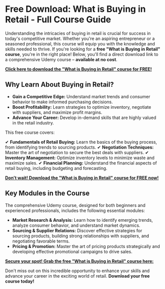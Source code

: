 # Free Download: What is Buying in Retail - Full Course Guide

Understanding the intricacies of buying in retail is crucial for success in today's competitive market. Whether you're an aspiring entrepreneur or a seasoned professional, this course will equip you with the knowledge and skills needed to thrive. If you're looking for a **free "What is Buying in Retail" course**, you're in the right place! Below, you'll find a direct download link to a comprehensive Udemy course – **available at no cost**.

[**Click here to download the "What is Buying in Retail" course for FREE!**](https://udemywork.com/what-is-buying-in-retail)

## Why Learn About Buying in Retail?

*   **Gain a Competitive Edge:** Understand market trends and consumer behavior to make informed purchasing decisions.
*   **Boost Profitability:** Learn strategies to optimize inventory, negotiate with suppliers, and maximize profit margins.
*   **Advance Your Career:** Develop in-demand skills that are highly valued in the retail industry.

This free course covers:

✔ **Fundamentals of Retail Buying:** Learn the basics of the buying process, from identifying trends to sourcing products.
✔ **Negotiation Techniques:** Master the art of negotiation to secure the best deals with suppliers.
✔ **Inventory Management:** Optimize inventory levels to minimize waste and maximize sales.
✔ **Financial Planning:** Understand the financial aspects of retail buying, including budgeting and forecasting.

[**Don't wait! Download the "What is Buying in Retail" course for FREE now!**](https://udemywork.com/what-is-buying-in-retail)

## Key Modules in the Course

The comprehensive Udemy course, designed for both beginners and experienced professionals, includes the following essential modules:

*   **Market Research & Analysis:** Learn how to identify emerging trends, analyze consumer behavior, and understand market dynamics.
*   **Sourcing & Supplier Relations:** Discover effective strategies for sourcing products, building strong relationships with suppliers, and negotiating favorable terms.
*   **Pricing & Promotion:** Master the art of pricing products strategically and developing effective promotional campaigns to drive sales.

[**Secure your spot! Grab the free "What is Buying in Retail" course here:**](https://udemywork.com/what-is-buying-in-retail)

Don't miss out on this incredible opportunity to enhance your skills and advance your career in the exciting world of retail. **Download your free course today!**
